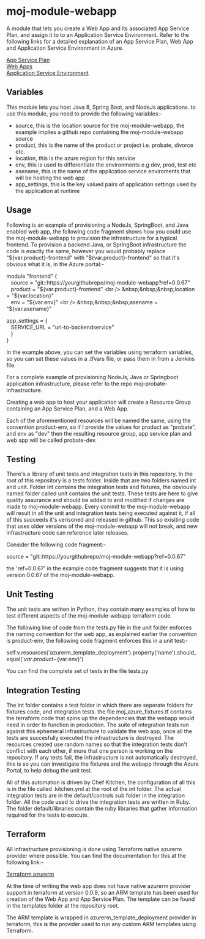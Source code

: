 # moj-module-webapp
A module that lets you create a Web App and its associated App Service Plan, and assign it to to an Application Service Environment.
Refer to the following links for a detailed explanation of an App Service Plan, Web App and Application Service Environment in Azure.

[App Service Plan](https://docs.microsoft.com/en-us/azure/app-service/azure-web-sites-web-hosting-plans-in-depth-overview) <br />
[Web Apps](https://docs.microsoft.com/en-us/azure/app-service-web/app-service-web-overview) <br />
[Application Service Environment](https://docs.microsoft.com/en-us/azure/app-service-web/app-service-app-service-environment-intro) <br />

## Variables
This module lets you host Java 8, Spring Boot, and NodeJs applications. to use this module, you need to provide the following variables:-

-	source, this is the location source for the moj-module-webapp, the example implies a github repo containing the moj-module-webapp source
-	product,  this is the name of the product or project i.e. probate, divorce etc.
-	location, this is the azure region for this service
- 	env, this is used to differentiate the environments e.g dev, prod, test etc
- 	asename, this is the name of the application service enviroments that will be hosting the web app
-	app_settings, this is the key valued pairs of application settings used by the application at runtime

## Usage
Following is an example of provisioning a NodeJs, SpringBoot, and Java enabled web app, the following code fragment shows how you could use the moj-module-webapp to provision the infrastructure for a typical frontend.  To provision a backend Java, or SpringBoot infrastructure the code is exactly the same, however you would probably replace "${var.product}-frontend" with "${var.product}-frontend" so that it's obvious what it is, in the Azure portal:-

module "frontend" { <br />
&nbsp;&nbsp;&nbsp;source   = "git::https://yourgithubrepo/moj-module-webapp?ref=0.0.67" <br />
&nbsp;&nbsp;&nbsp;product  = "${var.product}-frontend" <br />
&nbsp;&nbsp;&nbsp;location = "${var.location}" <br />
&nbsp;&nbsp;&nbsp;env      = "${var.env}" <br />
&nbsp;&nbsp;&nbsp;asename  = "${var.asename}"<br />

app_settings = { <br />
&nbsp;&nbsp;&nbsp;SERVICE_URL  = "url-to-backendservice" <br />
&nbsp;&nbsp;&nbsp;} <br />
} <br />

In the example above, you can set the variables using terraform variables, so you can set these values in a .tfvars file,
or pass them in from a Jenkins file.

For a complete example of provisioning NodeJs, Java or Springboot application infrastructure, please refer to the repo moj-probate-infrastructure.

Creating a web app to host your application will create a Resource Group containing an App Service Plan, and a Web App.

Each of the aforementioned resources will be named the same, using the convention product-env, so if I provide the values for product as "probate", and env
as "dev" then the resulting resource group, app service plan and web app will be called probate-dev.

## Testing
There's a library of unit tests and integration tests in this repository.  In the root of this repository is a tests folder.
Inside that are two folders named int and unit.  Folder int contains the integration tests and fixtures, the obviously named folder called unit contains
the unit tests.  These tests are here to give quality assurance and should be added to and modified if changes are made to moj-module-webapp.  Every commit to the moj-module-webapp will result in all the unit and integration tests being executed against it, if all of this succeeds it's verisoned and released in github.  This so exisiting code that uses older versions of the moj-module-webapp will not break, and new infrastructure code can reference later releases.

Consider the following code fragment:-

source   = "git::https://yourgithubrepo/moj-module-webapp?ref=0.0.67" <br />

the 'ref=0.0.67' in the example code fragment suggests that it is using version 0.0.67 of the moj-module-webapp.

## Unit Testing
The unit tests are written in Python, they contain many examples of how to test different aspects of the moj-module-webapp terraform code.

The following line of code from the tests.py file in the unit folder enforces the naming convention for the web app, as explained earlier the convention is 
product-env, the following code fragment enforces this in a unit test:-

self.v.resources('azurerm_template_deployment').property('name').should_equal('${var.product}-${var.env}')

You can find the complete set of tests in the file tests.py

## Integration Testing
The int folder contains a test folder in which there are seperate folders for fixtures code, and integration tests. the file moj_azure_fixtures.tf contains
the terraform code that spins up the dependencies that the webapp would need in order to function in production.  The suite of integration tests run against this ephemeral infrastructure to validate the web app, once all the tests are succesfully executed the infrastructure is destroyed.  The resources created use random names so that the integration tests don't conflict with each other, if more that one person is working on the repository.  If any tests fail, the infrastructure is not automatically destroyed, this is so you can investigate the fixtures and the webapp through the Azure
Portal, to help debug the unit test.

All of this automation is driven by Chef Kitchen, the configuration of all this is in the file called .kitchen.yml at the root of the int folder.  The actual 
integration tests are in the default/controls sub folder in the integration folder.  All the code used to drive the integration tests are written in Ruby.  The folder default/libraries contain the ruby libraries that gather information required for the tests to execute.

## Terraform
All infrastructure provisioning is done using Terraform native azurerm provider where possible.  You can find the documentation for this at the following link:-

[Terraform azurerm](https://www.terraform.io/docs/providers/azurerm/index.html) <br />

At the time of writing the web app does not have native azurerm provider support in terraform at version 0.0.9, so an ARM template has been used for creation of the Web App and App Service Plan. The template can be found in the templates folder at the repository root.

The ARM template is wrapped in azurerm_template_deployment provider in terraform, this is the provider used to run any custom ARM templates using Terraform.
